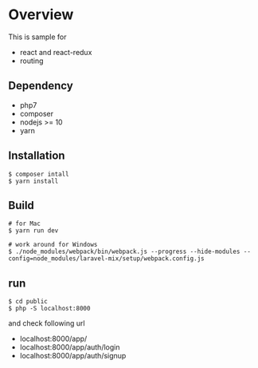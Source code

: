 # Overview

This is sample for

- react and react-redux
- routing

## Dependency

- php7
- composer
- nodejs >= 10
- yarn

## Installation

```
$ composer intall
$ yarn install
```

## Build

```
# for Mac
$ yarn run dev

# work around for Windows
$ ./node_modules/webpack/bin/webpack.js --progress --hide-modules --config=node_modules/laravel-mix/setup/webpack.config.js
```

## run

```
$ cd public
$ php -S localhost:8000
```

and check following url

- localhost:8000/app/
- localhost:8000/app/auth/login
- localhost:8000/app/auth/signup
